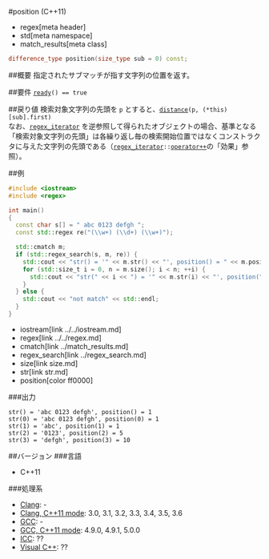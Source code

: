#position (C++11)
* regex[meta header]
* std[meta namespace]
* match_results[meta class]

```cpp
difference_type position(size_type sub = 0) const;
```

##概要
指定されたサブマッチが指す文字列の位置を返す。


##要件
[`ready`](ready.md)`() == true`


##戻り値
検索対象文字列の先頭を `p` とすると、[`distance`](../../iterator/distance.md)`(p, (*this)[sub].first)`  
なお、[`regex_iterator`](../regex_iterator.md) を逆参照して得られたオブジェクトの場合、基準となる「検索対象文字列の先頭」は各繰り返し毎の検索開始位置ではなくコンストラクタに与えた文字列の先頭である（[`regex_iterator`](../regex_iterator.md)`::`[`operator++`](../regex_iterator/op_increment.md)の「効果」参照）。


##例
```cpp
#include <iostream>
#include <regex>

int main()
{
  const char s[] = " abc 0123 defgh ";
  const std::regex re("(\\w+) (\\d+) (\\w+)");

  std::cmatch m;
  if (std::regex_search(s, m, re)) {
    std::cout << "str() = '" << m.str() << "', position() = " << m.position() << std::endl;
    for (std::size_t i = 0, n = m.size(); i < n; ++i) {
      std::cout << "str(" << i << ") = '" << m.str(i) << "', position(" << i << ") = " << m.position(i) << std::endl;
    }
  } else {
    std::cout << "not match" << std::endl;
  }
}
```
* iostream[link ../../iostream.md]
* regex[link ../../regex.md]
* cmatch[link ../match_results.md]
* regex_search[link ../regex_search.md]
* size[link size.md]
* str[link str.md]
* position[color ff0000]

###出力
```
str() = 'abc 0123 defgh', position() = 1
str(0) = 'abc 0123 defgh', position(0) = 1
str(1) = 'abc', position(1) = 1
str(2) = '0123', position(2) = 5
str(3) = 'defgh', position(3) = 10
```


##バージョン
###言語
- C++11

###処理系
- [Clang](/implementation.md#clang): -
- [Clang, C++11 mode](/implementation.md#clang): 3.0, 3.1, 3.2, 3.3, 3.4, 3.5, 3.6
- [GCC](/implementation.md#gcc): -
- [GCC, C++11 mode](/implementation.md#gcc): 4.9.0, 4.9.1, 5.0.0
- [ICC](/implementation.md#icc): ??
- [Visual C++](/implementation.md#visual_cpp): ??
